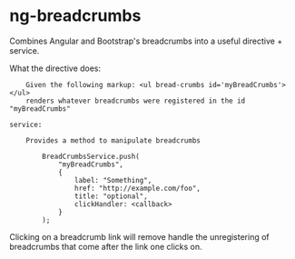 ng-breadcrumbs
==============

Combines Angular and Bootstrap's breadcrumbs into a useful directive + service.

What the directive does:

		Given the following markup: <ul bread-crumbs id='myBreadCrumbs'></ul>
		renders whatever breadcrumbs were registered in the id "myBreadCrumbs"

	service:

		Provides a method to manipulate breadcrumbs

			BreadCrumbsService.push(
				"myBreadCrumbs",
				{
					label: "Something",
					href: "http://example.com/foo",
					title: "optional",
					clickHandler: <callback>
				}
			);

Clicking on a breadcrumb link will remove handle the unregistering of breadcrumbs that come after the link one clicks on.
